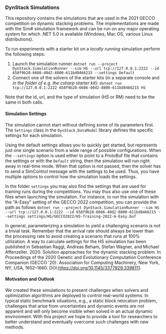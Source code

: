 ### DynStack Simulations

This repository contains the simulations that are used in the 2021 GECCO competition on dynamic stacking problems. The implementations are made with the Sim# simulation framework and can be run on any major operating system for which .NET 5.0 is available (Windows, Mac OS, various Linux distributions).

To run experiments with a starter kit on a _locally running_ simulation perform the following steps:

1. Launch the simulation runner `dotnet run --project DynStack.SimulationRunner --sim HS --url tcp://127.0.0.1:2222 --id 658f9b28-6686-40d2-8800-611bd8466215 --settings Default`
2. Connect one of the solvers of the starter kits (in a separate console and *in the folder of e.g. the csharp starter kit*): `dotnet run tcp://127.0.0.1:2222 658f9b28-6686-40d2-8800-611bd8466215 HS`

Note that the id, url, and the type of simulation (HS or RM) need to be the same in both calls.

#### Simulation Settings

The simulation cannot start without defining some of its parameters first. The `Settings` class in the `DynStack.DataModel` library defines the specific settings for each simulation.

Using the default settings allows you to quickly get started, but represents just one single scenario from a wide range of possible configurations. When the `--settings` option is used either to point to a ProtoBuf file that contains the settings or with the `Default` string, then the simulation will run right away in real-time mode. When that option is not passed, then the solver has to send a SimControl message with the settings to be used. Thus, you have multiple options to control how the simulation loads the settings.

In the folder `settings` you may also find the settings that are used for training runs during the competitions. You may thus also use one of these files when launching the simulation. For instance, to run the simulation with the "A-Easy" setting of the GECCO 2022 competition, you can provide the path as follows `dotnet run --project DynStack.SimulationRunner --sim HS --url tcp://127.0.0.1:2222 --id 658f9b28-6686-40d2-8800-611bd8466215 --settings settings/HS/GECCO2022/HS-Training-2022-A-Easy.buf` 

In general, parameterizing a simulation to yield a challenging scenario is not a trivial task. Remember that the arrival rate should always be lower than the processing rate to avoid creating a scenario that runs at 100% utilization. A way to calculate settings for the HS simulation has been published in Sebastian Raggl, Andreas Beham, Stefan Wagner, and Michael Affenzeller. 2020. Solution approaches for the dynamic stacking problem. In Proceedings of the 2020 Genetic and Evolutionary Computation Conference Companion (GECCO '20). Association for Computing Machinery, New York, NY, USA, 1652–1660. DOI:https://doi.org/10.1145/3377929.3398111.

#### Motivation and Outlook

We created these simulations to present challenges when solvers and optimization algorithms are deployed to control real-world systems. In typical static benchmark situations, e.g., a static block relocation problem, challenges that arise from uncertainties and dynamic events are not apparent and will only become visible when solved in an actual dynamic environment. With this project we hope to provide a tool for researchers to better understand and eventually overcome such challenges with new methods.